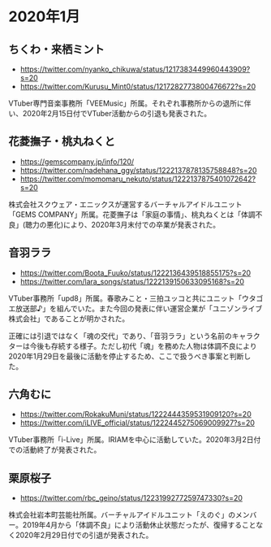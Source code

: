 # 2020年1月

## ちくわ・来栖ミント

* https://twitter.com/nyanko_chikuwa/status/1217383449960443909?s=20
* https://twitter.com/Kurusu_Mint0/status/1217282773800476672?s=20

VTuber専門音楽事務所「VEEMusic」所属。それぞれ事務所からの退所に伴い、2020年2月15日付でVTuber活動からの引退も発表された。

## 花菱撫子・桃丸ねくと

* https://gemscompany.jp/info/120/
* https://twitter.com/nadehana_ggy/status/1222137878135758848?s=20
* https://twitter.com/momomaru_nekuto/status/1222137875401072642?s=20

株式会社スクウェア・エニックスが運営するバーチャルアイドルユニット「GEMS COMPANY」所属。花菱撫子は「家庭の事情」、桃丸ねくとは「体調不良」(聴力の悪化)により、2020年3月末付での卒業が発表された。

## 音羽ララ

* https://twitter.com/Boota_Fuuko/status/1222136439518855175?s=20
* https://twitter.com/lara_songs/status/1222139150633095168?s=20

VTuber事務所「upd8」所属。春歌みこと・三拍ユッコと共にユニット「ウタゴエ放送部♪」を組んでいた。また今回の発表に伴い運営企業が「ユニゾンライブ株式会社」であることが明かされた。

正確には引退ではなく「魂の交代」であり、「音羽ララ」という名前のキャラクターは今後も存続する様子。ただし初代「魂」を務めた人物は体調不良により2020年1月29日を最後に活動を停止するため、ここで扱うべき事案と判断した。

## 六角むに

* https://twitter.com/RokakuMuni/status/1222444359531909120?s=20
* https://twitter.com/iLIVE_official/status/1222445275069009927?s=20

VTuber事務所「i-Live」所属。IRIAMを中心に活動していた。2020年3月2日付での活動終了が発表された。

## 栗原桜子

* https://twitter.com/rbc_geino/status/1223199277259747330?s=20

株式会社岩本町芸能社所属。バーチャルアイドルユニット「えのぐ」のメンバー。2019年4月から「体調不良」により活動休止状態だったが、復帰することなく2020年2月29日付での引退が発表された。
